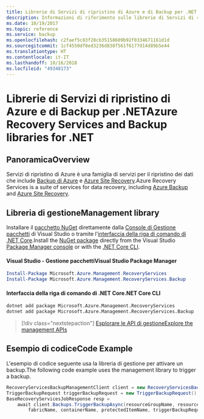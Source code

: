 ```yaml
---
title: Librerie di Servizi di ripristino di Azure e di Backup per .NET
description: Informazioni di riferimento sulle librerie di Servizi di ripristino di Azure e di Backup per .NET
ms.date: 10/19/2017
ms.topic: reference
ms.service: backup
ms.openlocfilehash: c2faef5c83f28cb35158609b92f0334671161d1d
ms.sourcegitcommit: 1cf4550df8ed3236d838f561f6177d14d89b5e44
ms.translationtype: HT
ms.contentlocale: it-IT
ms.lasthandoff: 10/16/2018
ms.locfileid: "49348173"
---
```

# <a name="azure-recovery-services-and-backup-libraries-for-net"></a><span data-ttu-id="91d92-103">Librerie di Servizi di ripristino di Azure e di Backup per .NET</span><span class="sxs-lookup"><span data-stu-id="91d92-103">Azure Recovery Services and Backup libraries for .NET</span></span>

## <a name="overview"></a><span data-ttu-id="91d92-104">Panoramica</span><span class="sxs-lookup"><span data-stu-id="91d92-104">Overview</span></span>

<span data-ttu-id="91d92-105">Servizi di ripristino di Azure è una famiglia di servizi per il ripristino dei dati che include [Backup di Azure](/azure/backup/) e [Azure Site Recovery](/azure/site-recovery/).</span><span class="sxs-lookup"><span data-stu-id="91d92-105">Azure Recovery Services is a suite of services for data recovery, including [Azure Backup](/azure/backup/) and [Azure Site Recovery](/azure/site-recovery/).</span></span>

## <a name="management-library"></a><span data-ttu-id="91d92-106">Libreria di gestione</span><span class="sxs-lookup"><span data-stu-id="91d92-106">Management library</span></span>

<span data-ttu-id="91d92-107">Installare il [pacchetto NuGet](https://www.nuget.org/packages/Microsoft.Azure.Management.RecoveryServices) direttamente dalla [Console di Gestione pacchetti][PackageManager] di Visual Studio o tramite l'[interfaccia della riga di comando di .NET Core][DotNetCLI].</span><span class="sxs-lookup"><span data-stu-id="91d92-107">Install the [NuGet package](https://www.nuget.org/packages/Microsoft.Azure.Management.RecoveryServices) directly from the Visual Studio [Package Manager console][PackageManager] or with the [.NET Core CLI][DotNetCLI].</span></span>

#### <a name="visual-studio-package-manager"></a><span data-ttu-id="91d92-108">Visual Studio - Gestione pacchetti</span><span class="sxs-lookup"><span data-stu-id="91d92-108">Visual Studio Package Manager</span></span>

```powershell
Install-Package Microsoft.Azure.Management.RecoveryServices
Install-Package Microsoft.Azure.Management.RecoveryServices.Backup
```

#### <a name="net-core-cli"></a><span data-ttu-id="91d92-109">Interfaccia della riga di comando di .NET Core</span><span class="sxs-lookup"><span data-stu-id="91d92-109">.NET Core CLI</span></span>

```bash
dotnet add package Microsoft.Azure.Management.RecoveryServices
dotnet add package Microsoft.Azure.Management.RecoveryServices.Backup
```

> [!div class="nextstepaction"]
> [<span data-ttu-id="91d92-110">Esplorare le API di gestione</span><span class="sxs-lookup"><span data-stu-id="91d92-110">Explore the management APIs</span></span>](/dotnet/api/overview/azure/recoveryservices/management)


## <a name="code-example"></a><span data-ttu-id="91d92-111">Esempio di codice</span><span class="sxs-lookup"><span data-stu-id="91d92-111">Code Example</span></span>

<span data-ttu-id="91d92-112">L'esempio di codice seguente usa la libreria di gestione per attivare un backup.</span><span class="sxs-lookup"><span data-stu-id="91d92-112">The following code example uses the management library to trigger a backup.</span></span>

```csharp
RecoveryServicesBackupManagementClient client = new RecoveryServicesBackupManagementClient(credentials);
TriggerBackupRequest triggerBackupRequest = new TriggerBackupRequest();
BaseRecoveryServicesJobResponse resp =
    await client.Backups.TriggerBackupAsync(resourceGroupName, resourceName, null,
        fabricName, containerName, protectedItemName, triggerBackupRequest);
```

[PackageManager]: https://docs.microsoft.com/nuget/tools/package-manager-console
[DotNetCLI]: https://docs.microsoft.com/dotnet/core/tools/dotnet-add-package
